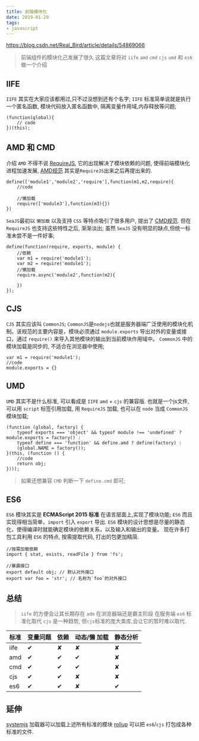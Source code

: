 ```yaml
---
title: 前端模块化
date: 2019-01-29
tags: 
- javascript 
---
```



<https://blog.csdn.net/Real_Bird/article/details/54869066>

> 前端组件的模块化己发展了很久 这篇文章将对 `iife` `amd` `cmd` `cjs` `umd` 和 `es6` 做一个介绍

## IIFE

`IIFE` 其实在大家应该都用过,只不过没想到还有个名字;
`IIFE` 标准简单说就是执行一个匿名函数, 模块代码放入匿名函数中, 隔离变量作用域,内存释放等问题;

```
(function(global){
    // code
})(this);
```



## AMD 和 CMD

介绍 `AMD` 不得不说 [RequireJS](http://requirejs.org/), 它的出现解决了模块依赖的问题, 使得前端模块化进程加速发展, [AMD规范](https://github.com/amdjs/amdjs-api/wiki/AMD-(%E4%B8%AD%E6%96%87%E7%89%88)) 其实是`RequireJS`出来之后再提出来的.

```
define(['module1','module2','require'],function(m1,m2,require){
    //code

    //懒加载
    require(['module3'],function(m3){})
})
```

`SeaJS`最初以 `懒加载` 以及支持 `CSS` 等特点吸引了很多用户, 提出了 [CMD规范](https://github.com/cmdjs/specification/blob/master/draft/module.md). 但在 `RequireJS` 也支持这些特性之后, 渐渐淡出;
虽然 `SeaJS` 没有明显的缺点,但统一标准未尝不是一件好事;

```
define(function(require, exports, module) {
    //依赖
    var m1 = require('module1');
    var m2 = require('module1');
    //懒加载
    require.async('module2',function(m2){

    })
});
```

## CJS

`CJS` 其实应该叫 `CommonJS`;
`CommonJS`是`nodejs`也就是服务器端广泛使用的模块化机制。该规范的主要内容是，模块必须通过 `module.exports` 导出对外的变量或接口，通过 `require()` 来导入其他模块的输出到当前模块作用域中。
`CommonJS` 中的模块加载是同步的, 不适合在浏览器中使用;

```
var m1 = require('module1');
//code
module.exports = {}
```

## UMD

`UMD` 其实不是什么标准, 可以看成是 `IIFE` `amd` + `cjs` 的兼容版.
也就是一个js文件, 可以用 `script` 标签引用加载, 用 `RequireJS` 加载, 也可以在 `node` 当成 `CommonJS` 模块加载;

```
(function (global, factory) {
	typeof exports === 'object' && typeof module !== 'undefined' ? module.exports = factory() :
	typeof define === 'function' && define.amd ? define(factory) :
	(global.NAME = factory());
}(this, (function () {
    //code
    return obj;
})));
```



> 如果还想兼容 `CMD` 判断一下 `define.cmd` 即可;

## ES6

`ES6` 模块其实是 **ECMAScript 2015 标准** 在语言层面上,实现了模块功能;
`ES6` 而且实现得相当简单，`import` 引入 `export` 导出.
`ES6` 模块的设计思想是尽量的静态化，使得编译时就能确定模块的依赖关系，以及输入和输出的变量。
现在许多打包工具利用 `ES6` 的特点, 按需提取代码, 打出的包更加精简.

```
//按需加载依赖
import { stat, exists, readFile } from 'fs';

//暴露接口
export default obj; // 默认对外接口
export var foo = 'str'; // 名称为`foo`的对外接口
```



## 总结

> `iife` 的方便会让其长期存在
> `adm` 在浏览器端还是霸主阶段
> 在服务端 `es6` 标准化取代 `cjs` 是一种趋势, 但`cjs`标准的庞大类库,会让它的暂时难以取代.

| 标准 | 变量问题 | 依赖 | 动态/懒 加载 | 静态分析 |
| :--- | :------- | :--- | :----------- | :------- |
| iife | ✔        | ✘    | ✘            | ✘        |
| amd  | ✔        | ✔    | ✔            | ✘        |
| cmd  | ✔        | ✔    | ✔            | ✘        |
| cjs  | ✔        | ✔    | ✘            | ✘        |
| es6  | ✔        | ✔    | ✘            | ✔        |

## 延伸

[systemjs](https://github.com/systemjs/systemjs) 加载器可以加载上述所有标准的模块
[rollup](https://github.com/rollup/rollup) 可以把 `es6`/`cjs` 打包成各种标准的文件.